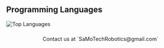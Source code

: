 ## Programming Languages
![Top Languages](https://github-readme-stats.vercel.app/api/top-langs/?username=SamoTechRobotics&theme=tokyonight&show_icons=true&layout=compact)



###
<p align="center">
Contact us at `SaMoTechRobotics@gmail.com`
</p>
